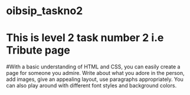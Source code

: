 # oibsip_taskno2
# This is level 2 task number 2 i.e Tribute page
#With a basic understanding of HTML and CSS, you can easily create a page for someone you admire. Write about what you adore in the person, add images, give an appealing layout, use paragraphs appropriately. You can also play around with different font styles and background colors.
